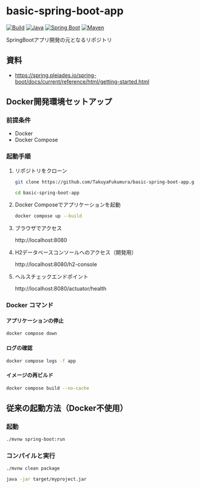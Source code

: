 # basic-spring-boot-app

[![Build](https://github.com/TakuyaFukumura/basic-spring-boot-app/workflows/Build/badge.svg)](https://github.com/TakuyaFukumura/basic-spring-boot-app/actions?query=branch%3Amain)
[![Java](https://img.shields.io/badge/Java-17-orange)](https://openjdk.java.net/projects/jdk/17/)
[![Spring Boot](https://img.shields.io/badge/Spring%20Boot-3.5.3-brightgreen)](https://spring.io/projects/spring-boot)
[![Maven](https://img.shields.io/badge/Maven-3.6.3-blue)](https://maven.apache.org/)

SpringBootアプリ開発の元となるリポジトリ

## 資料
- https://spring.pleiades.io/spring-boot/docs/current/reference/html/getting-started.html

## Docker開発環境セットアップ

### 前提条件
- Docker
- Docker Compose

### 起動手順
1. リポジトリをクローン
    ```bash
    git clone https://github.com/TakuyaFukumura/basic-spring-boot-app.git
    ```
    ```bash
    cd basic-spring-boot-app
    ```
2. Docker Composeでアプリケーションを起動
    ```bash
    docker compose up --build
    ```
3. ブラウザでアクセス

    http://localhost:8080

4. H2データベースコンソールへのアクセス（開発用）

    http://localhost:8080/h2-console

5. ヘルスチェックエンドポイント

    http://localhost:8080/actuator/health

### Docker コマンド

#### アプリケーションの停止
```bash
docker compose down
```

#### ログの確認
```bash
docker compose logs -f app
```

#### イメージの再ビルド
```bash
docker compose build --no-cache
```

## 従来の起動方法（Docker不使用）

### 起動
```bash
./mvnw spring-boot:run
```

### コンパイルと実行
```bash
./mvnw clean package
```
```bash
java -jar target/myproject.jar
```